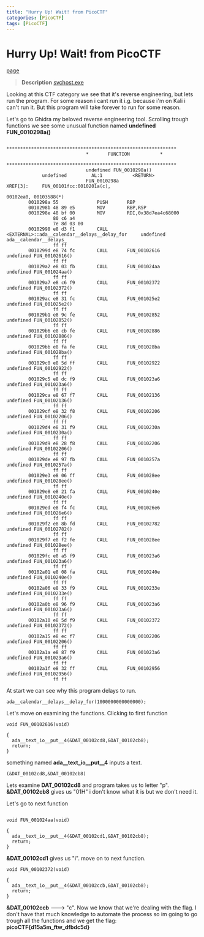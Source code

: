 ```yaml
---
title: "Hurry Up! Wait! from PicoCTF"
categories: [PicoCTF]
tags: [PicoCTF]
---
```

# Hurry Up! Wait! from PicoCTF
[page](https://play.picoctf.org/practice/challenge/165?page=12)


> **Description**
> [svchost.exe](https://mercury.picoctf.net/static/61cffe4f7cc04119c857dabd015d6c4a/svchost.exe)

Looking at this CTF category we see that it's reverse engineering, but lets run the program.
For some reason i cant run it i.g. because i'm on Kali  i can't run it. But this program will take forever to run for some reason.

Let's go to Ghidra my beloved reverse engineering tool.
Scrolling trough functions we see some unusual function named **undefined FUN_0010298a()**
```
                             **************************************************************
                             *       FUNCTION           *
                             **************************************************************
                             undefined FUN_0010298a()
             undefined         AL:1           <RETURN>
                             FUN_0010298a                                    XREF[3]:     FUN_00101fcc:0010201a(c), 
                                                                                          00102ea0, 00103588(*)  
        0010298a 55              PUSH       RBP
        0010298b 48 89 e5        MOV        RBP,RSP
        0010298e 48 bf 00        MOV        RDI,0x38d7ea4c68000
                 80 c6 a4 
                 7e 8d 03 00
        00102998 e8 d3 f1        CALL       <EXTERNAL>::ada__calendar__delays__delay_for     undefined ada__calendar__delays_
                 ff ff
        0010299d e8 74 fc        CALL       FUN_00102616                                     undefined FUN_00102616()
                 ff ff
        001029a2 e8 03 fb        CALL       FUN_001024aa                                     undefined FUN_001024aa()
                 ff ff
        001029a7 e8 c6 f9        CALL       FUN_00102372                                     undefined FUN_00102372()
                 ff ff
        001029ac e8 31 fc        CALL       FUN_001025e2                                     undefined FUN_001025e2()
                 ff ff
        001029b1 e8 9c fe        CALL       FUN_00102852                                     undefined FUN_00102852()
                 ff ff
        001029b6 e8 cb fe        CALL       FUN_00102886                                     undefined FUN_00102886()
                 ff ff
        001029bb e8 fa fe        CALL       FUN_001028ba                                     undefined FUN_001028ba()
                 ff ff
        001029c0 e8 5d ff        CALL       FUN_00102922                                     undefined FUN_00102922()
                 ff ff
        001029c5 e8 dc f9        CALL       FUN_001023a6                                     undefined FUN_001023a6()
                 ff ff
        001029ca e8 67 f7        CALL       FUN_00102136                                     undefined FUN_00102136()
                 ff ff
        001029cf e8 32 f8        CALL       FUN_00102206                                     undefined FUN_00102206()
                 ff ff
        001029d4 e8 31 f9        CALL       FUN_0010230a                                     undefined FUN_0010230a()
                 ff ff
        001029d9 e8 28 f8        CALL       FUN_00102206                                     undefined FUN_00102206()
                 ff ff
        001029de e8 97 fb        CALL       FUN_0010257a                                     undefined FUN_0010257a()
                 ff ff
        001029e3 e8 06 ff        CALL       FUN_001028ee                                     undefined FUN_001028ee()
                 ff ff
        001029e8 e8 21 fa        CALL       FUN_0010240e                                     undefined FUN_0010240e()
                 ff ff
        001029ed e8 f4 fc        CALL       FUN_001026e6                                     undefined FUN_001026e6()
                 ff ff
        001029f2 e8 8b fd        CALL       FUN_00102782                                     undefined FUN_00102782()
                 ff ff
        001029f7 e8 f2 fe        CALL       FUN_001028ee                                     undefined FUN_001028ee()
                 ff ff
        001029fc e8 a5 f9        CALL       FUN_001023a6                                     undefined FUN_001023a6()
                 ff ff
        00102a01 e8 08 fa        CALL       FUN_0010240e                                     undefined FUN_0010240e()
                 ff ff
        00102a06 e8 33 f9        CALL       FUN_0010233e                                     undefined FUN_0010233e()
                 ff ff
        00102a0b e8 96 f9        CALL       FUN_001023a6                                     undefined FUN_001023a6()
                 ff ff
        00102a10 e8 5d f9        CALL       FUN_00102372                                     undefined FUN_00102372()
                 ff ff
        00102a15 e8 ec f7        CALL       FUN_00102206                                     undefined FUN_00102206()
                 ff ff
        00102a1a e8 87 f9        CALL       FUN_001023a6                                     undefined FUN_001023a6()
                 ff ff
        00102a1f e8 32 ff        CALL       FUN_00102956                                     undefined FUN_00102956()
                 ff ff

```

At start we can see why this program delays to run.
```
ada__calendar__delays__delay_for(1000000000000000);
```

Let's move on examining the functions.
Clicking to first function 
```
void FUN_00102616(void)

{
  ada__text_io__put__4(&DAT_00102cd8,&DAT_00102cb8);
  return;
}
```
something named **ada__text_io__put__4** inputs a text. 
```
(&DAT_00102cd8,&DAT_00102cb8)
```
Lets examine **DAT_00102cd8** and program takes us to letter "p". 
**&DAT_00102cb8** gives us "01H" i don't know what it is but we don't need it.


Let's go to next function 
```

void FUN_001024aa(void)

{
  ada__text_io__put__4(&DAT_00102cd1,&DAT_00102cb8);
  return;
}
```
**&DAT_00102cd1** gives us "i".
move on to next function.
```
void FUN_00102372(void)

{
  ada__text_io__put__4(&DAT_00102ccb,&DAT_00102cb8);
  return;
}
```
**&DAT_00102ccb** ---> "c". Now we know that we're dealing with the flag. I don't have that much knowledge to automate the process so im going to go trough all the functions and we get the flag: 
**picoCTF{d15a5m_ftw_dfbdc5d}**
